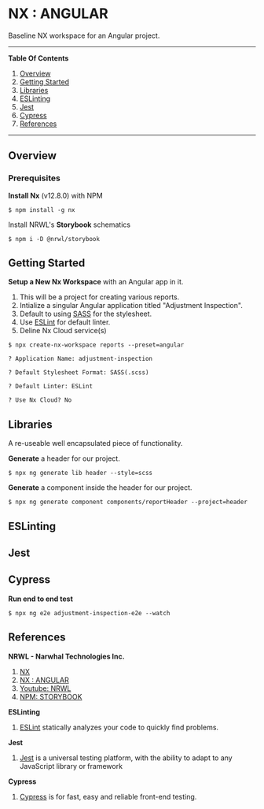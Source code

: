# NX : ANGULAR 
Baseline NX workspace for an Angular project.  
  
---  
  
**Table Of Contents**  
1. [Overview](#overview)  
1. [Getting Started](#getting-started)  
1. [Libraries](#libraries)
1. [ESLinting](#)  
1. [Jest](#)  
1. [Cypress](#)  
1. [References](#references)  
  
---  
  
## Overview  
  
### Prerequisites  
  
**Install Nx** (v12.8.0) with NPM  
```  
$ npm install -g nx
```  
  
Install NRWL's **Storybook** schematics 
```  
$ npm i -D @nrwl/storybook
```  

## Getting Started  
  
**Setup a New Nx Workspace** with an Angular app in it.   
1. This will be a project for creating various reports.  
2. Intialize a singular Angular application titled "Adjustment Inspection".  
3. Default to using [SASS](http://sass-lang.com) for the stylesheet.  
4. Use [ESLint](https://eslint.org/) for default linter.    
5. Deline Nx Cloud service(s)
```  
$ npx create-nx-workspace reports --preset=angular  
  
? Application Name: adjustment-inspection  
  
? Default Stylesheet Format: SASS(.scss)  
  
? Default Linter: ESLint  
  
? Use Nx Cloud? No  
```  
  
## Libraries  
A re-useable well encapsulated piece of functionality.  
  
**Generate** a header for our project.  
```  
$ npx ng generate lib header --style=scss  
```  
  
**Generate** a component inside the header for our project.  
```  
$ npx ng generate component components/reportHeader --project=header  
```  

## ESLinting  
## Jest   
## Cypress  

**Run end to end test**  
```  
$ npx ng e2e adjustment-inspection-e2e --watch  
```  
  

## References  
  
**NRWL - Narwhal Technologies Inc.**  
1. [NX](https://nx.dev/)
1. [NX : ANGULAR](https://nx.dev/angular)
1. [Youtube: NRWL](https://www.youtube.com/channel/UCF8luR7ORJTCwSNA9yZksCw)
1. [NPM: STORYBOOK](https://www.npmjs.com/package/@nrwl/storybook)  
  
**ESLinting**  
1. [ESLint](https://eslint.org/) statically analyzes your code to quickly find problems.  
  
**Jest**  
1. [Jest](https://jestjs.io/) is a universal testing platform, with the ability to adapt to any JavaScript library or framework  
  
**Cypress**  
1. [Cypress](https://www.cypress.io/) is for fast, easy and reliable front-end testing.  
  
